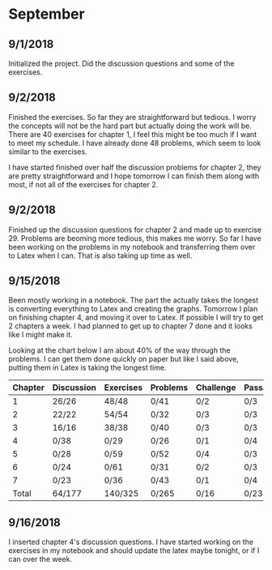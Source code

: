 
# September

## 9/1/2018

Initialized the project.  Did the discussion questions and some of the exercises.  

## 9/2/2018 

Finished the exercises.  So far they are straightforward but tedious.  I worry the concepts will not be the hard part but actually doing the work will be.  There are 40 exercises for chapter 1, I feel this might be too much if I want to meet my schedule.  I have already done 48 problems, which seem to look similar to the exercises.  

I have started finished over half the discussion problems for chapter 2, they are pretty straightforward and I hope tomorrow I can finish them along with most, if not all of the exercises for chapter 2.

## 9/2/2018

Finished up the discussion questions for chapter 2 and made up to exercise 29.  Problems are beoming more tedious, this makes me worry.  So far I have been working on the problems in my notebook and transferring them over to Latex when I can.  That is also taking up time as well.

## 9/15/2018

Been mostly working in a notebook.  The part the actually takes the longest is converting everything to Latex and creating the graphs.  Tomorrow I plan on finishing chapter 4, and moving it over to Latex.  If possible I will try to get 2 chapters a week.  I had planned to get up to chapter 7 done and it looks like I might make it.  

Looking at the chart below I am about 40% of the way through the problems.  I can get them done quickly on paper but like I said above, putting them in Latex is taking the longest time.

| Chapter    | Discussion | Exercises  | Problems   | Challenge  | Passage    | Total      |
|------------|------------|------------|------------|------------|------------|------------|
| 1          | 26/26      | 48/48      | 0/41       | 0/2        | 0/3        | 74/120     |
| 2          | 22/22      | 54/54      | 0/32       | 0/3        | 0/3        | 76/114     |
| 3          | 16/16      | 38/38      | 0/40       | 0/3        | 0/3        | 54/101     |
| 4          | 0/38       | 0/29       | 0/26       | 0/1        | 0/4        | 0/98       |
| 5          | 0/28       | 0/59       | 0/52       | 0/4        | 0/3        | 0/146      |
| 6          | 0/24       | 0/61       | 0/31       | 0/2        | 0/3        | 0/121      |
| 7          | 0/23       | 0/36       | 0/43       | 0/1        | 0/4        | 0/107      |
|Total       | 64/177     | 140/325    | 0/265      | 0/16       | 0/23       | 204/807    |

## 9/16/2018

I inserted chapter 4's discussion questions.  I have started working on the exercises in my notebook and should update the latex maybe tonight, or if I can over the week.